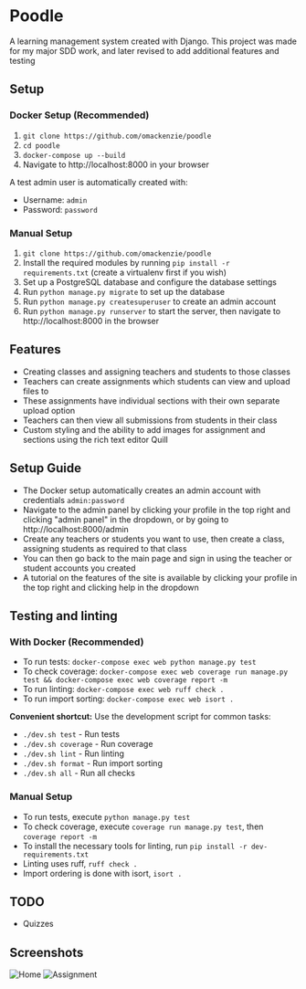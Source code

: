 # Poodle

A learning management system created with Django.
This project was made for my major SDD work, and later revised to add additional features and testing

## Setup

### Docker Setup (Recommended)
1.  `git clone https://github.com/omackenzie/poodle`
2.  `cd poodle`
3.  `docker-compose up --build`
4.  Navigate to http://localhost:8000 in your browser

A test admin user is automatically created with:
- Username: `admin`
- Password: `password`

### Manual Setup
1.  `git clone https://github.com/omackenzie/poodle`
2.  Install the required modules by running `pip install -r requirements.txt` (create a virtualenv first if you wish)
3.  Set up a PostgreSQL database and configure the database settings
4.  Run `python manage.py migrate` to set up the database
5.  Run `python manage.py createsuperuser` to create an admin account
6.  Run `python manage.py runserver` to start the server, then navigate to http://localhost:8000 in the browser

## Features
 - Creating classes and assigning teachers and students to those classes
 - Teachers can create assignments which students can view and upload files to
 - These assignments have individual sections with their own separate upload option
 - Teachers can then view all submissions from students in their class
 - Custom styling and the ability to add images for assignment and sections using the rich text editor Quill

## Setup Guide
 - The Docker setup automatically creates an admin account with credentials `admin:password`
 - Navigate to the admin panel by clicking your profile in the top right and clicking "admin panel" in the dropdown, or by going to http://localhost:8000/admin
 - Create any teachers or students you want to use, then create a class, assigning students as required to that class
 - You can then go back to the main page and sign in using the teacher or student accounts you created
 - A tutorial on the features of the site is available by clicking your profile in the top right and clicking help in the dropdown

## Testing and linting

### With Docker (Recommended)
 - To run tests: `docker-compose exec web python manage.py test`
 - To check coverage: `docker-compose exec web coverage run manage.py test && docker-compose exec web coverage report -m`
 - To run linting: `docker-compose exec web ruff check .`
 - To run import sorting: `docker-compose exec web isort .`

**Convenient shortcut:** Use the development script for common tasks:
 - `./dev.sh test` - Run tests
 - `./dev.sh coverage` - Run coverage
 - `./dev.sh lint` - Run linting
 - `./dev.sh format` - Run import sorting
 - `./dev.sh all` - Run all checks

### Manual Setup
 - To run tests, execute `python manage.py test`
 - To check coverage, execute `coverage run manage.py test`, then `coverage report -m`
 - To install the necessary tools for linting, run `pip install -r dev-requirements.txt`
 - Linting uses ruff, `ruff check .`
 - Import ordering is done with isort, `isort .`

## TODO
 - Quizzes

## Screenshots
![Home](https://user-images.githubusercontent.com/30273552/188298163-8958436e-68ae-46dc-9f7b-439ba2d786f5.PNG)
![Assignment](https://user-images.githubusercontent.com/30273552/188298375-56d00f29-4e25-45e8-a793-270dec06efc5.PNG)
